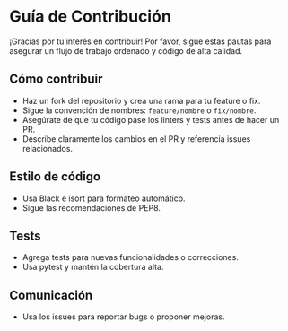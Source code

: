# Guía de Contribución

¡Gracias por tu interés en contribuir! Por favor, sigue estas pautas para asegurar un flujo de trabajo ordenado y código de alta calidad.

## Cómo contribuir
- Haz un fork del repositorio y crea una rama para tu feature o fix.
- Sigue la convención de nombres: `feature/nombre` o `fix/nombre`.
- Asegúrate de que tu código pase los linters y tests antes de hacer un PR.
- Describe claramente los cambios en el PR y referencia issues relacionados.

## Estilo de código
- Usa Black e isort para formateo automático.
- Sigue las recomendaciones de PEP8.

## Tests
- Agrega tests para nuevas funcionalidades o correcciones.
- Usa pytest y mantén la cobertura alta.

## Comunicación
- Usa los issues para reportar bugs o proponer mejoras.
